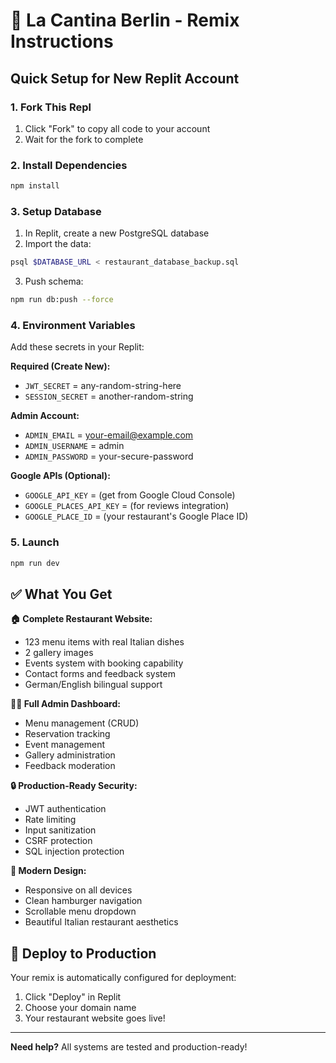 # 🍝 La Cantina Berlin - Remix Instructions

## Quick Setup for New Replit Account

### 1. **Fork This Repl**
1. Click "Fork" to copy all code to your account
2. Wait for the fork to complete

### 2. **Install Dependencies**
```bash
npm install
```

### 3. **Setup Database**
1. In Replit, create a new PostgreSQL database
2. Import the data:
```bash
psql $DATABASE_URL < restaurant_database_backup.sql
```
3. Push schema:
```bash
npm run db:push --force
```

### 4. **Environment Variables**
Add these secrets in your Replit:

**Required (Create New):**
- `JWT_SECRET` = any-random-string-here  
- `SESSION_SECRET` = another-random-string

**Admin Account:**
- `ADMIN_EMAIL` = your-email@example.com
- `ADMIN_USERNAME` = admin
- `ADMIN_PASSWORD` = your-secure-password

**Google APIs (Optional):**
- `GOOGLE_API_KEY` = (get from Google Cloud Console)
- `GOOGLE_PLACES_API_KEY` = (for reviews integration)
- `GOOGLE_PLACE_ID` = (your restaurant's Google Place ID)

### 5. **Launch**
```bash
npm run dev
```

## ✅ What You Get

**🏠 Complete Restaurant Website:**
- 123 menu items with real Italian dishes
- 2 gallery images  
- Events system with booking capability
- Contact forms and feedback system
- German/English bilingual support

**👩‍💼 Full Admin Dashboard:**
- Menu management (CRUD)
- Reservation tracking
- Event management
- Gallery administration
- Feedback moderation

**🔒 Production-Ready Security:**
- JWT authentication
- Rate limiting
- Input sanitization
- CSRF protection
- SQL injection protection

**📱 Modern Design:**
- Responsive on all devices
- Clean hamburger navigation
- Scrollable menu dropdown
- Beautiful Italian restaurant aesthetics

## 🚀 Deploy to Production

Your remix is automatically configured for deployment:
1. Click "Deploy" in Replit
2. Choose your domain name
3. Your restaurant website goes live!

---

**Need help?** All systems are tested and production-ready!